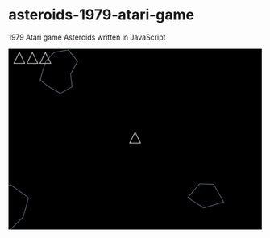 # asteroids-1979-atari-game
1979 Atari game Asteroids written in JavaScript


![alt text](https://github.com/suncanjenamesecini/asteroids-1979-atari-game/blob/main/Asteroids1.PNG?raw=true)
